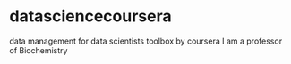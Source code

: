 # datasciencecoursera
data management for data scientists toolbox by coursera
I am a professor of Biochemistry
